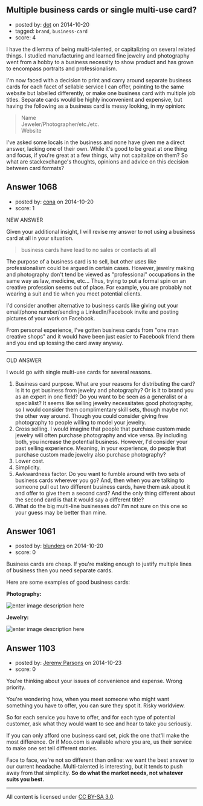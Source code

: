 ## Multiple business cards or single multi-use card?

- posted by: [dot](https://stackexchange.com/users/5200690/dot) on 2014-10-20
- tagged: `brand`, `business-card`
- score: 4

I have the dilemma of being multi-talented, or capitalizing on several related things. I studied manufacturing and learned fine jewelry and photography went from a hobby to a business necessity to show product and has grown to encompass portraits and professionalism.

I'm now faced with a decision to print and carry around separate business cards for each facet of sellable service I can offer, pointing to the same website but labelled differently, or make one business card with multiple job titles. Separate cards would be highly inconvenient and expensive, but having the following as a business card is messy looking, in my opinion:

> Name  
> Jeweler/Photographer/etc./etc.  
>Website  

I've asked some locals in the business and none have given me a direct answer, lacking one of their own. While it's good to be great at one thing and focus, if you're great at a few things, why not capitalize on them? So what are stackexchange's thoughts, opinions and advice on this decision between card formats?


## Answer 1068

- posted by: [cona](https://stackexchange.com/users/4795221/cona) on 2014-10-20
- score: 1

NEW ANSWER

Given your additional insight, I will revise my answer to not using a business card at all in your situation. 

> business cards have lead to no sales or contacts at all

The purpose of a business card is to sell, but other uses like professionalism could be argued in certain cases. However, jewelry making and photography don't tend be viewed as "professional" occupations in the same way as law, medicine, etc... Thus, trying to put a formal spin on an creative profession seems out of place. For example, you are probably not wearing a suit and tie when you meet potential clients. 

I'd consider another alternative to business cards like giving out your email/phone number/sending a LinkedIn/Facebook invite and posting pictures of your work on Facebook. 

From personal experience, I've gotten business cards from "one man creative shops" and it would have been just easier to Facebook friend them and you end up tossing the card away anyway. 

----
OLD ANSWER

I would go with single multi-use cards for several reasons.

 1. Business card purpose. What are your reasons for distributing the card? Is it to get business from jewelry and photography? Or is it to brand you as an expert in one field? Do you want to be seen as a generalist or a specialist? It seems like selling jewelry necessitates good photography, so I would consider them complimentary skill sets, though maybe not the other way around. Though you could consider giving free photography to people willing to model your jewelry.
 2. Cross selling. I would imagine that people that purchase custom made jewelry will often purchase photography and vice versa. By including both, you increase the potential business. However, I'd consider your past selling experience. Meaning, in your experience, do people that purchase custom made jewelry also purchase photography?
 3. Lower cost.
 4. Simplicity.
 5. Awkwardness factor. Do you want to fumble around with two sets of business cards wherever you go? And, then when you are talking to someone pull out two different business cards, have them ask about it and offer to give them a second card? And the only thing different about the second card is that it would say a different title?
 6. What do the big multi-line businesses do? I'm not sure on this one so your guess may be better than mine.


## Answer 1061

- posted by: [blunders](https://stackexchange.com/users/216182/blunders) on 2014-10-20
- score: 0

<p>Business cards are cheap. If you're making enough to justify multiple lines of business then you need separate cards. </p>

<p>Here are some examples of good business cards:</p>

<p><strong>Photography:</strong></p>

<p><img src="https://i.stack.imgur.com/WFSk1.jpg" alt="enter image description here"></p>

<p><strong>Jewelry:</strong></p>

<p><img src="https://i.stack.imgur.com/KJtbc.jpg" alt="enter image description here"></p>



## Answer 1103

- posted by: [Jeremy Parsons](https://stackexchange.com/users/497810/jeremy-parsons) on 2014-10-23
- score: 0

You're thinking about your issues of convenience and expense. Wrong priority.

You're wondering how, when you meet someone who might want something you have to offer, you can sure they spot it. Risky worldview.

So for each service you have to offer, and for each type of potential customer, ask what they would want to see and hear to take you seriously.

If you can only afford one business card set, pick the one that'll make the most difference. Or if Moo.com is available where you are, us their service to make one set tell different stories.

Face to face, we're not so different than online: we want the best answer to our current headache. Multi-talented is interesting, but it tends to push away from that simplicity. **So do what the market needs, not whatever suits you best.**



---

All content is licensed under [CC BY-SA 3.0](https://creativecommons.org/licenses/by-sa/3.0/).
